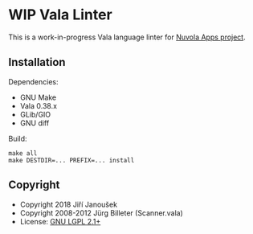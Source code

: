 WIP Vala Linter
===============

This is a work-in-progress Vala language linter for [Nuvola Apps project](https://github.com/tiliado/nuvolaruntime).

Installation
------------

Dependencies:

  - GNU Make
  - Vala 0.38.x
  - GLib/GIO
  - GNU diff

Build:

    make all
    make DESTDIR=... PREFIX=... install


Copyright
---------

  - Copyright 2018 Jiří Janoušek
  - Copyright 2008-2012 Jürg Billeter (Scanner.vala)
  - License: [GNU LGPL 2.1+](./LICENSE)
